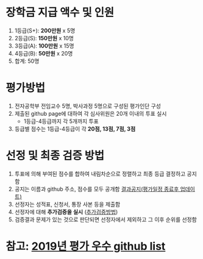 # 장학금 지급 액수 및 인원
1. 1등급(S+): __200만원__ x 5명
1. 2등급(S): __150만원__ x 10명
1. 3등급(A): __100만원__ x 15명
1. 4등급(B): __50만원__ x 20명
1. 합계: 50명

# 평가방법
1. 전자공학부 전임교수 5명, 박사과정 5명으로 구성된 평가인단 구성
1. 제출된 github page에 대하여 각 심사위원은 20개 이내의 투표 실시
   * 1등급-4등급까지 각 5개까지 투표
1. 등급별 점수는 1등급-4등급이 각 __20점, 13점, 7점, 3점__
    
# 선정 및 최종 검증 방법
1. 투표에 의해 부여된 점수를 합하여 내림차순으로 정렬하고 최종 등급 결정하고 공지함
1. 공지는 이름과 github 주소, 점수를 모두 공개함 [결과공지(평가일정 종료후 업데이트)](results.md)
1. 선정자는 성적표, 신청서, 통장 사본 등을 제출함
1. 선정자에 대해 __추가검증을 실시__ ([추가검증방법](verification.md))
1. 검증결과 문제가 있는 것으로 판단되면 선정자에서 제외하고 그 이후 순위를 선정함

# 참고: [2019년 평가 우수 github list](examples2019.md)
